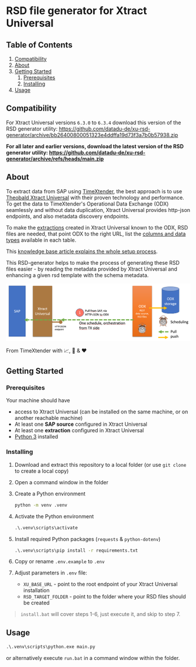 # RSD file generator for Xtract Universal

## Table of Contents

1. [Compatibility](#compatibility)
2. [About](#about)
3. [Getting Started](#getting-started)
   1. [Prerequisites](#prerequisites)
   2. [Installing](#installing)
4. [Usage](#usage)

## Compatibility

For Xtract Universal versions `6.3.0` to `6.3.4` download this version of the RSD generator utility: <https://github.com/datadu-de/xu-rsd-generator/archive/bb26400800051323e4ddffa19d73f3a7b0b57938.zip>

**For all later and earlier versions, download the latest version of the RSD generator utility: <https://github.com/datadu-de/xu-rsd-generator/archive/refs/heads/main.zip>**

## About

To extract data from SAP using [TimeXtender](https://timextender.com), the best approach is to use [Theobald Xtract Universal](https://theobald-software.com/en/xtract-universal/) with their proven technology and performance. To get the data to TimeXtender's Operational Data Exchange (ODX) seamlessly and without data duplication, Xtract Universal provides http-json endpoints, and also metadata discovery endpoints.

To make the [extractions](https://help.theobald-software.com/en/xtract-universal/getting-started/define-a-table-extraction) created in Xtract Universal known to the ODX, RSD files are needed, that point ODX to the right URL, list the [columns and data types](https://cdn.cdata.com/help/DWH/ado/pg_APIinfo.htm#input-output-and-column-parameters) available in each table.

This [knowledge base article explains the whole setup process](https://support.timextender.com/data-sources-112/theobald-xtract-universal-839).

This RSD-generator helps to make the process of generating these RSD files easier - by reading the metadata provided by Xtract Universal and enhancing a given rsd template with the schema metadata.

![Xtract Universal integration with TimeXtender ODX schematic](docs/assets/Xtract-Universal-with-TimeXtender-ODX-integration.png)

From TimeXtender with :chart_with_upwards_trend:, :brain: & :heart:

## Getting Started

### Prerequisites

Your machine should have

- access to Xtract Universal (can be installed on the same machine, or on another reachable machine)
- At least one **SAP source** configured in Xtract Universal
- At least one **extraction** configured in Xtract Universal
- [Python 3](https://www.python.org/downloads/) installed

### Installing

1. Download and extract this repository to a local folder (or use `git clone` to create a local copy)
2. Open a command window in the folder
3. Create a Python environment

   ```cmd
   python -m venv .venv
   ```

4. Activate the Python environment

   ```cmd
   .\.venv\scripts\activate
   ```

5. Install required Python packages (`requests` & `python-dotenv`)

   ```cmd
   .\.venv\scripts\pip install -r requirements.txt
   ```

6. Copy or rename `.env.example` to `.env`
7. Adjust parameters in `.env` file:
   - `XU_BASE_URL` - point to the root endpoint of your Xtract Universal installation
   - `RSD_TARGET_FOLDER` - point to the folder where your RSD files should be created

> `install.bat` will cover steps 1-6, just execute it, and skip to step 7.

## Usage

```cmd
.\.venv\scripts\python.exe main.py
```

or alternatively execute `run.bat` in a command window within the folder.

